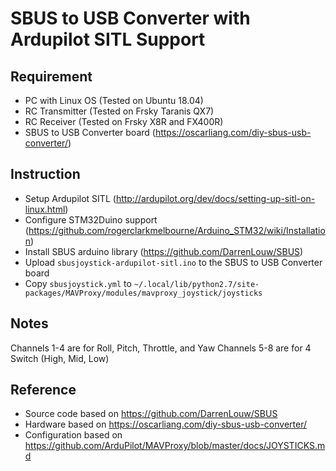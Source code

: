 # SBUS to USB Converter with Ardupilot SITL Support

## Requirement
- PC with Linux OS (Tested on Ubuntu 18.04)
- RC Transmitter (Tested on Frsky Taranis QX7)
- RC Receiver (Tested on Frsky X8R and FX400R)
- SBUS to USB Converter board (https://oscarliang.com/diy-sbus-usb-converter/)

## Instruction
- Setup Ardupilot SITL (http://ardupilot.org/dev/docs/setting-up-sitl-on-linux.html)
- Configure STM32Duino support (https://github.com/rogerclarkmelbourne/Arduino_STM32/wiki/Installation)
- Install SBUS arduino library (https://github.com/DarrenLouw/SBUS)
- Upload `sbusjoystick-ardupilot-sitl.ino` to the SBUS to USB Converter board
- Copy `sbusjoystick.yml` to `~/.local/lib/python2.7/site-packages/MAVProxy/modules/mavproxy_joystick/joysticks`

## Notes
Channels 1-4 are for Roll, Pitch, Throttle, and Yaw
Channels 5-8 are for 4 Switch (High, Mid, Low)

## Reference
- Source code based on https://github.com/DarrenLouw/SBUS
- Hardware based on https://oscarliang.com/diy-sbus-usb-converter/
- Configuration based on https://github.com/ArduPilot/MAVProxy/blob/master/docs/JOYSTICKS.md